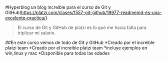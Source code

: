 #Hyperblog
un blog increible para el curso de Git y GitHub(https://platzi.com/clases/1557-git-github/19977-readmemd-es-una-excelente-practica/)

>El curso de Git y GitHub de platzi es lo que me hacia falta para triplicar mi salario.
>

##En este curso vemos  de todo de Git y GitHub
*Creado por el increible platzi team
*Creado por el increible platzi team
*incluye ejemplos en win,linux y mac
*Disponible para todas las edades
